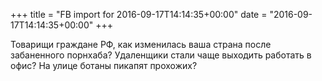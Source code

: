 +++
title = "FB import for 2016-09-17T14:14:35+00:00"
date = "2016-09-17T14:14:35+00:00"
+++

Товарищи граждане РФ, как изменилась ваша страна после забаненного порнхаба? Удаленщики стали чаще выходить работать в офис? На улице ботаны пикапят прохожих?


